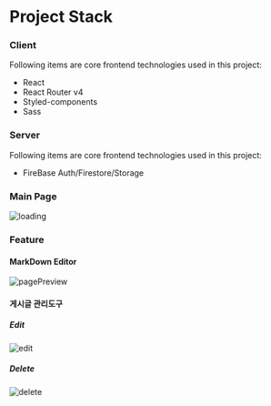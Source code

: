 Project Stack
======

### Client
Following items are core frontend technologies used in this project:
* React
* React Router v4
* Styled-components
* Sass


### Server
Following items are core frontend technologies used in this project:
* FireBase Auth/Firestore/Storage

### Main Page
![loading](https://user-images.githubusercontent.com/52311764/86374518-9ef73d00-bcbf-11ea-91b1-0c98edd3823c.gif)


### Feature
#### MarkDown Editor
 ![pagePreview](https://user-images.githubusercontent.com/52311764/86374507-9b63b600-bcbf-11ea-9e50-51a604d0452c.gif)
#### 게시글 관리도구
##### Edit
![edit](https://user-images.githubusercontent.com/52311764/86374516-9dc61000-bcbf-11ea-9d96-c830e2893bef.gif)
##### Delete
![delete](https://user-images.githubusercontent.com/52311764/86374514-9d2d7980-bcbf-11ea-8409-5e923def07f0.gif)
